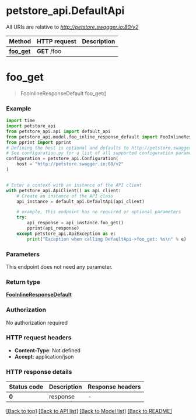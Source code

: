 # petstore_api.DefaultApi

All URIs are relative to *http://petstore.swagger.io:80/v2*

Method | HTTP request | Description
------------- | ------------- | -------------
[**foo_get**](DefaultApi.md#foo_get) | **GET** /foo | 


# **foo_get**
> FooInlineResponseDefault foo_get()



### Example


```python
import time
import petstore_api
from petstore_api.api import default_api
from petstore_api.model.foo_inline_response_default import FooInlineResponseDefault
from pprint import pprint
# Defining the host is optional and defaults to http://petstore.swagger.io:80/v2
# See configuration.py for a list of all supported configuration parameters.
configuration = petstore_api.Configuration(
    host = "http://petstore.swagger.io:80/v2"
)


# Enter a context with an instance of the API client
with petstore_api.ApiClient() as api_client:
    # Create an instance of the API class
    api_instance = default_api.DefaultApi(api_client)

    # example, this endpoint has no required or optional parameters
    try:
        api_response = api_instance.foo_get()
        pprint(api_response)
    except petstore_api.ApiException as e:
        print("Exception when calling DefaultApi->foo_get: %s\n" % e)
```


### Parameters
This endpoint does not need any parameter.

### Return type

[**FooInlineResponseDefault**](FooInlineResponseDefault.md)

### Authorization

No authorization required

### HTTP request headers

 - **Content-Type**: Not defined
 - **Accept**: application/json


### HTTP response details

| Status code | Description | Response headers |
|-------------|-------------|------------------|
**0** | response |  -  |

[[Back to top]](#) [[Back to API list]](../README.md#documentation-for-api-endpoints) [[Back to Model list]](../README.md#documentation-for-models) [[Back to README]](../README.md)

